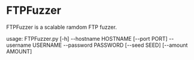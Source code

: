 # FTPFuzzer

FTPFuzzer is a scalable ramdom FTP fuzzer.

usage: FTPFuzzer.py [-h] --hostname HOSTNAME [--port PORT] --username USERNAME
                    --password PASSWORD [--seed SEED] [--amount AMOUNT]

